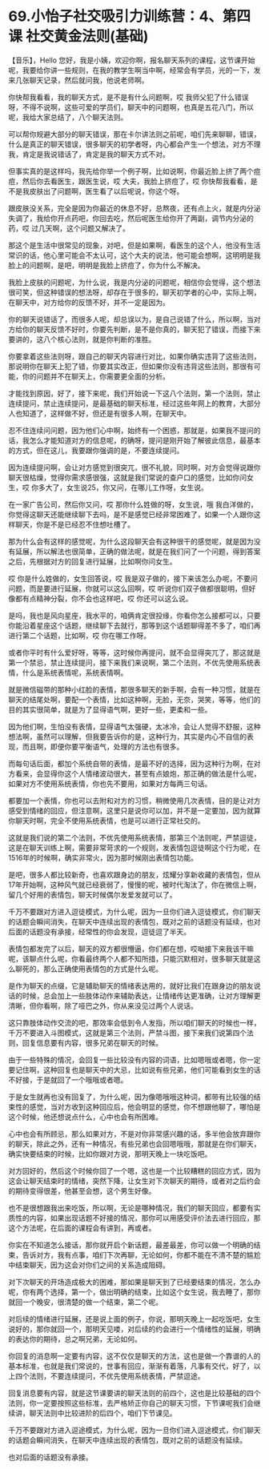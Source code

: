 # 69.小怡子社交吸引力训练营：4、第四课 社交黄金法则(基础)

【音乐】，Hello 您好，我是小姨，欢迎你啊，报名聊天系列的课程，这节课开始呢，我要给你讲一些规则，在我的教学生啊当中啊，经常会有学员，光的一下，发来几张聊天记录，然后就问我，他说老师啊。

你快帮我看看，我的聊天方式，是不是有什么问题啊，哎 我师父犯了什么错误呀，不得不说啊，这些可爱的学员们，聊天中的问题啊，也真是五花八门，所以呢，我给大家总结了，八个聊天法则。

可以帮你规避大部分的聊天错误，那在卡尔讲法则之前呢，咱们先来聊聊，错误，什么是真正的聊天错误，很多聊天的初学者呀，内心都会产生一个想法，对方不理我，肯定是我说错话了，肯定是我的聊天方式不对。

但事实真的是这样吗，我先给你举一个例子啊，比如说啊，你最近脸上挤了两个痘痘，然后你去看医生，跟医生说，哎 大夫，我脸上挤痘了，哎 你快帮我看看，是不是我皮肤出了问题啊，医生看了以后呢说，你这个呀。

跟皮肤没关系，完全是因为你最近的休息不好，总熬夜，还有点上火，就是内分泌失调了，我给你开点药吧，你回去吃，然后呢医生给你开了两副，调节内分泌的药，哎 过几天啊，这个问题又解决了。

那这个是生活中很常见的现象，对吧，但是如果啊，看医生的这个人，他没有生活常识的话，他心里可能会不太认可，这个大夫的说法，他可能会想啊，这明明是我脸上的问题啊，是吧，明明是我脸上挤痘了，你为什么不解决。

我脸上皮肤的问题呢，为什么说，我是内分泌的问题呢，相信你会觉得，这个想法很可笑，但这种错误的想法呀，却存在于很多的，聊天初学者的心中，实际上啊，在聊天中，对方给你的反馈不好，并不一定是因为。

你的聊天说错话了，而很多人呢，却总误以为，是自己说错了什么，所以啊，当对方给你的聊天反馈不好时，你要先判断，是不是你真的，聊天犯了错误，而接下来要讲的，这八个核心法则，就是你判断的准胜。

你要拿着这些法则呀，跟自己的聊天内容进行对比，如果你确实违背了这些法则，那说明你在聊天上犯了错，你要其实改正，但如果你没有违背这些法则，那很有可能，你的问题并不在聊天上，你需要更全面的分析。

才能找到原因，好了，接下来呢，我们开始说一下这八个法则，第一个法则，禁止连续提问，禁止连续提问，是最基础的聊天标准，经过这些年网上的教育，大部分人也知道了，这样做不好，但还是有很多人啊，在聊天中。

忍不住连续问问题，因为他们心中啊，始终有一个困惑，那就是，如果我不提问的话，我怎么才能知道对方的信息呢，的确呀，提问是刚开始了解彼此信息，最基本的方式，但在这儿，我要跟你强调的是，不要连续提问。

因为连续提问啊，会让对方感觉到很突兀，很不礼貌，同时啊，对方会觉得说跟你聊天很枯燥，觉得你需求感很强，这就是我们常说的查户口的感觉，比如你问女生，哎 你多大了，女生说25，你又问，在哪儿工作呀，女生说。

在一家广告公司，然后你又问，哎 那你什么姓做的呀，女生说，哦 我白洋做的，你觉得这聊天还能继续聊下去吗，是不是感觉已经非常困难了，如果一个人跟你这样聊天，你是不是已经忍不住想吐槽了。

那为什么会有这样的感觉呢，为什么这段聊天会有这种很干的感觉呢，就是因为没有延展，所以解法也很简单，正确的做法呢，就是在我们问了一个问题，得到答案之后，先根据对方的回复进行延展，比如啊你问女生。

哎 你是什么姓做的，女生回答说，哎 我是双子做的，接下来该怎么办呢，不要问问题，而是要进行延展，你就可以这么回啊，哎 听说你们双子做都很聪明，但好像都有点精神分裂，你不会也这样吧，哎 你还可以这么说。

是吗，我也是风向星座，我水平的，咱俩肯定很投缘，你看你怎么接都可以，只要你能沿着星座这个话题，继续聊下去就行，那等到这个话题聊得差不多了，咱们再进行第二个话题，比如啊，哎 你在哪工作呀。

或者你平时有什么爱好呀，等等，这时候你再提问，就不会显得突兀了，那这就是第一个禁忌，禁止连续提问，接下来我们来说啊，第二个法则，不优先使用系统表情，什么是系统表情呢，系统表情啊。

就是微信磁带的那种小红脸的表情，那很多聊天的新手啊，会有一种习惯，就是在聊天的结尾处啊，要配一个表情，比如这种啊，无脸，无奈，哭笑，等等，他们的目的其实很简单，就是为了显得语气啊，更好一些，更柔和一些。

因为他们啊，生怕没有表情，显得语气太强硬，太冰冷，会让人觉得不舒服，这种想法啊，虽然可以理解，但我要告诉你的是，这种行为，其实是内心不自信的表现，而且啊，即便你要平衡语气，处理的方法也有很多。

而每句话后面，都加个系统自带的表情，是最不好的选择，因为这种行为啊，在对方看来，会显得你这个人情绪波动很大，甚至有点娘炮，那正确的做法是什么呢，如果对方不使用系统表情，你也先不要用，如果对方每两三句话。

都要加一个表情，你也可以去附和对方的习惯，稍微使用几次表情，目的是让对方感受到情绪的回应，但注意啊，这里只是说你可以加，并不是一定要加，因为就算你聊天时啊，完全不使用系统表情，也是可以进行正常社交的。

这就是我们说的第二个法则，不优先使用系统表情，那第三个法则呢，严禁逗徒，这是在聊天训练上啊，需要非常苛求的一个规则，发表情包逗徒啊这个行为呢，在1516年的时候啊，确实非常火，因为那时候刚出表情包功能。

是吧，很多人都比较新奇，也喜欢跟身边的朋友，炫耀分享新收藏的表情包，但从17年开始啊，这种风气就已经衰弱了，慢慢的呢，被时代淘汰了，你在微信上啊，留几个好用的表情包，聊天时候偶尔发爱发就可以了。

千万不要跟对方进入逗徒模式，为什么呢，因为一旦你们进入逗徒模式，你们聊天的话题会瞬间消失，在聊天中连续出现的表情包，既对之前的话题没有延续，也对后面的话题没有承接，经常性的你会发现，逗徒逗了半天。

表情包都发完了以后，聊天的双方都很懵逼，你们都在想，哎呦接下来我该干嘛呢，该聊点什么呢，你看最终两个人都不知所措，只能沉默相对，很多聊天就是这么聊死的，那么正确使用表情包的方式是什么呢。

是作为聊天的点缀，它是辅助聊天的情绪表达用的，就好比我们在跟身边的朋友说话的时候，总会加上一些肢体动作来辅助表达，让情绪传达更准确，让对方理解更清晰，但你看啊，除了哑巴之外，你从来没见过两个人说话。

这只靠肢体动作交流的吧，那效率会低到令人发指，所以咱们聊天的时候也一样，千万不要进入斗图模式，这就是第三个法则，严禁斗图，接下来我们说第四个法则，回复信息要有内容，很多兄弟在聊天的时候。

由于一些特殊的情况，会回复一些比较没有内容的词语，比如嗯哦或者嗯，你一定要记住啊，这种回复也是聊天中的大忌，比如说有些兄弟，他们可能看到女生的话不好接，于是就回了一个哦哦或者嗯。

于是女生就再也没有回复了，为什么呢，因为像嗯哦哦这种词，都带有比较强的结束性的感觉，当对方收到这种回应后，他会明显的感觉，你不想跟他聊了，哪怕是这个时候，他还想说点什么，心中也会有所困难。

心中也会有所顾忌，那么如果对方，不是对你非常感兴趣的话，多半他会放弃跟你的聊天，除此之外，还有一种情况，有些兄弟也会回嗯哦哦，那就是在你们聊天，确实快要结束的时候，比如你跟对方说，那明天晚上一块吃饭吧。

对方回好的，然后这个时候你回了一个嗯，这也是一个比较糟糕的回应方式，因为这会让聊天结束时的情绪，突然下降，让女生对下次聊天的期待，或者对之后约会的期待变得很差，他甚至会想，这个男生好像。

也不是很想跟我出来吃饭，所以啊，无论是哪种情况，我们的聊天回应，都要有实质性的内容，如果出现话题不好接的情况，那你可以用感受评价法去进行回应，那这个方法呢，在后面的课程会有讲到，再或者。

你实在不知道怎么接话，那你就开启个新话题，最差最差，你可以做一个明确的结束，告诉对方，我有点事，咱们下次再聊，无论如何，你都不能在不清不楚的尴尬中结束聊天，因为这会对你们之间的关系造成阻碍。

对下次聊天的开场造成极大的困难，那如果是聊天到了已经要结束的情况，怎么办呢，你有两个选择，第一个，做出明确的结束，比如这个女生说，我去睡了，那你就回一个晚安，很清楚的做一个结束，第二个呢。

对后续的情绪进行延展，还是说上面的例子，你说，那明天晚上一起吃饭吧，女生说好的，那你就回一个，那明天见喽，对后续的约会进行一个情绪性的延展，明确的表达你的期待，总之啊兄弟，无论如何。

你回复的消息啊一定要有内容，这不仅仅是聊天的方法，这也是做一个靠谱的人的基本标准，也就是我们常说的，世事有回应，渐渐有着落，凡事有交代，好了，以上四个法则，不要连续提问，不优先使用系统表情，严禁逗途。

回复消息要有内容，就是这节课要讲的聊天法则的前四个，这也是比较基础的四个法则，你一定要按照这些标准，去严格矫正你自己的聊天习惯，下节课呢我们会继续讲，聊天法则中比较进阶的后四个，咱们下节课见。

千万不要跟对方进入逗途模式，为什么呢，因为一旦你们进入逗途模式，你们聊天的话题会瞬间消失，在聊天中连续出现的表情包，既对之前的话题没有延续。

也对后面的话题没有承接。